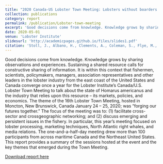 ```yaml
---
title: "2020 Canada-US Lobster Town Meeting: Lobsters without boarders: Forging our futures together"
collection: publications
category: report
permalink: /publication/Lobster-town-meeting
excerpt: 'Good decisions come from knowledge. Knowledge grows by sharing observations and experiences. Sustaining a shared resource calls for constructive sharing of information. It is  within...'
date: 2020-05-01
venue: 'Lobster Institute'
slidesurl: 'http://academicpages.github.io/files/slides1.pdf'
citation: 'Stoll, J., Albano, H., Clements, A., Coleman, S., Flye, M., Isherwood, J., Jarrett, R., Leeman, C., Liberman, K., Ober, C., Orminski, N., & Risley, S. (2020). 2020 Canada-US Lobster Town Meeting: Lobsters without boarders: Forging our futures together. (pp. 1–17) [Proceedings Report]. Lobster Institute.'
---
```


Good decisions come from knowledge.  Knowledge grows by sharing observations and  experiences. Sustaining a shared resource calls  for constructive sharing of information. It is  within this context that fishermen, scientists,  policymakers, managers, association  representatives and other leaders in the lobster  industry from the east coast of the United  States and Canada converge once a year for  the Lobster Institute’s Canada/U.S. Lobster  Town Meeting to talk about the state of  Homarus americanus and the industry that  relies upon this resource – its markets,  policies, and economics.  The theme of the 16th Lobster Town Meeting,  hosted in Moncton, New Brunswick, Canada  January 24 – 25, 2020; was “forging our  futures together.” The focus of the meeting  was to: (1) facilitate cross-sector and crossgeographic networking; and (2) discuss  emerging and persistent issues in the fishery.  In particular, this year’s meeting focused on  lobster processing, marketing techniques,  North Atlantic right whales, and media  relations.  The one-and-a-half-day meeting drew more  than 100 participants from across maritime  Canada and the Northeast United States. This  report provides a summary of the sessions  hosted at the event and the key themes that  emerged during the Town Meeting.

[Download report here](http://r-jarrett.github.io/files/2020-Canada-US-Lobster-Town-Meeting.pdf)
